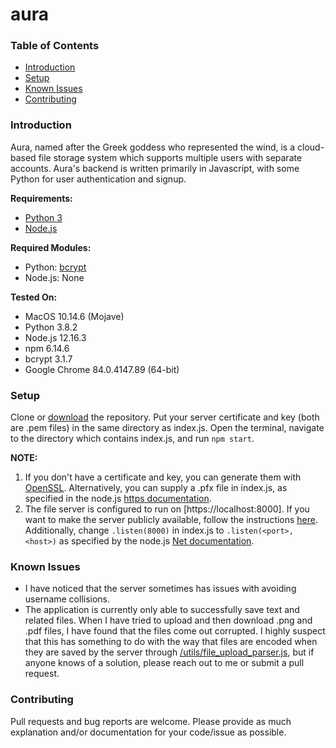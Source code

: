 # aura

### Table of Contents
* [Introduction](#introduction)
* [Setup](#setup)
* [Known Issues](#known-issues)
* [Contributing](#contributing)

### Introduction
Aura, named after the Greek goddess who represented the wind, is a cloud-based file storage system which supports multiple users with separate accounts. Aura's backend is written primarily in Javascript, with some Python for user authentication and signup.

**Requirements:**
* [Python 3](https://www.python.org/downloads/)
* [Node.js](https://nodejs.org/en/download/)

**Required Modules:**
* Python: [bcrypt](https://pypi.org/project/bcrypt/)
* Node.js: None

**Tested On:**
* MacOS 10.14.6 (Mojave)
* Python 3.8.2
* Node.js 12.16.3
* npm 6.14.6
* bcrypt 3.1.7
* Google Chrome 84.0.4147.89 (64-bit)

### Setup
Clone or [download](https://github.com/padkinsdev/aura/archive/master.zip) the repository. Put your server certificate and key (both are .pem files) in the same directory as index.js. Open the terminal, navigate to the directory which contains index.js, and run `npm start`.

**NOTE:**
1. If you don't have a certificate and key, you can generate them with [OpenSSL](https://www.openssl.org/source/). Alternatively, you can supply a .pfx file in index.js, as specified in the node.js [https documentation](https://nodejs.org/api/https.html#https_https_createserver_options_requestlistener).
2. The file server is configured to run on [https://localhost:8000]. If you want to make the server publicly available, follow the instructions [here](https://stackoverflow.com/a/14293394). Additionally, change `.listen(8000)` in index.js to `.listen(<port>, <host>)` as specified by the node.js [Net documentation](https://nodejs.org/api/net.html#net_server_listen_port_host_backlog_callback).

### Known Issues
* I have noticed that the server sometimes has issues with avoiding username collisions.
* The application is currently only able to successfully save text and related files. When I have tried to upload and then download .png and .pdf files, I have found that the files come out corrupted. I highly suspect that this has something to do with the way that files are encoded when they are saved by the server through [/utils/file_upload_parser.js](https://github.com/padkinsdev/aura/blob/master/utils/file_upload_parser.js), but if anyone knows of a solution, please reach out to me or submit a pull request.

### Contributing
Pull requests and bug reports are welcome. Please provide as much explanation and/or documentation for your code/issue as possible.
